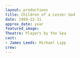 ```yaml
---
layout: productions
title: Children of a Lesser God
date: 1989-12-31
approx_date: year
featured_image:
Theatre: Players by the Sea
cast:
- James Leeds: Michael Lipp
crew:
---
```


